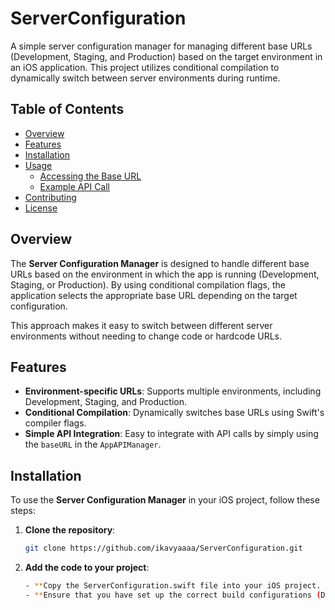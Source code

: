 # ServerConfiguration

A simple server configuration manager for managing different base URLs (Development, Staging, and Production) based on the target environment in an iOS application. This project utilizes conditional compilation to dynamically switch between server environments during runtime.

## Table of Contents

- [Overview](#overview)
- [Features](#features)
- [Installation](#installation)
- [Usage](#usage)
  - [Accessing the Base URL](#accessing-the-base-url)
  - [Example API Call](#example-api-call)
- [Contributing](#contributing)
- [License](#license)

## Overview

The **Server Configuration Manager** is designed to handle different base URLs based on the environment in which the app is running (Development, Staging, or Production). By using conditional compilation flags, the application selects the appropriate base URL depending on the target configuration.

This approach makes it easy to switch between different server environments without needing to change code or hardcode URLs.

## Features

- **Environment-specific URLs**: Supports multiple environments, including Development, Staging, and Production.
- **Conditional Compilation**: Dynamically switches base URLs using Swift's compiler flags.
- **Simple API Integration**: Easy to integrate with API calls by simply using the `baseURL` in the `AppAPIManager`.

## Installation

To use the **Server Configuration Manager** in your iOS project, follow these steps:

1. **Clone the repository**:

   ```bash
   git clone https://github.com/ikavyaaaa/ServerConfiguration.git
   
2. **Add the code to your project**:

   ```bash
   - **Copy the ServerConfiguration.swift file into your iOS project.
   - **Ensure that you have set up the correct build configurations (Development, Staging, and Production).

